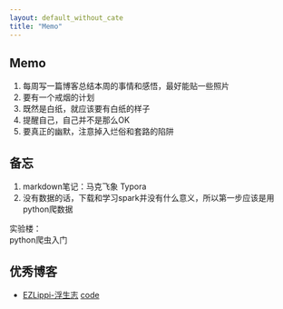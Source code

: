 ```yaml
---
layout: default_without_cate
title: "Memo"
---
```


## Memo
1. 每周写一篇博客总结本周的事情和感悟，最好能贴一些照片
2. 要有一个戒烟的计划
3. 既然是白纸，就应该要有白纸的样子
4. 提醒自己，自己并不是那么OK
5. 要真正的幽默，注意掉入烂俗和套路的陷阱


## 备忘
1. markdown笔记：马克飞象 Typora
2. 没有数据的话，下载和学习spark并没有什么意义，所以第一步应该是用python爬数据

实验楼：  
python爬虫入门

## 优秀博客
- [EZLippi-浮生志](http://www.ezlippi.com/) [code](https://github.com/EZLippi/EZLippi.github.io)

